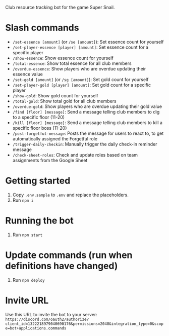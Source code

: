 Club resource tracking bot for the game Super Snail.

# Slash commands

* `/set-essence [amount]` (or `/se [amount]`): Set essence count for yourself
* `/set-player-essence [player] [amount]`: Set essence count for a specific player
* `/show-essence`: Show essence count for yourself
* `/total-essence`: Show total essence for all club members
* `/overdue-essence`: Show players who are overdue updating their essence value
* `/set-gold [amount]` (or `/sg [amount]`): Set gold count for yourself
* `/set-player-gold [player] [amount]`: Set gold count for a specific player
* `/show-gold`: Show gold count for yourself
* `/total-gold`: Show total gold for all club members
* `/overdue-gold`: Show players who are overdue updating their gold value
* `/find [floor] [message]`: Send a message telling club members to dig to a specific floor (11-20)
* `/kill [floor] [message]`: Send a message telling club members to kill a specific floor boss (11-20)
* `/post-forgetful-message`: Posts the message for users to react to, to get automatically assigned the Forgetful role
* `/trigger-daily-checkin`: Manually trigger the daily check-in reminder message
* `/check-sheet-roles`: Check and update roles based on team assignments from the Google Sheet

# Getting started

1. Copy `.env.sample` to `.env` and replace the placeholders.
1. Run `npm i`

# Running the bot

1. Run `npm start`

# Update commands (run when definitions have changed)

1. Run `npm deploy`

# Invite URL

Use this URL to invite the bot to your server: `https://discord.com/oauth2/authorize?client_id=1322218979040690176&permissions=2048&integration_type=0&scope=bot+applications.commands`

